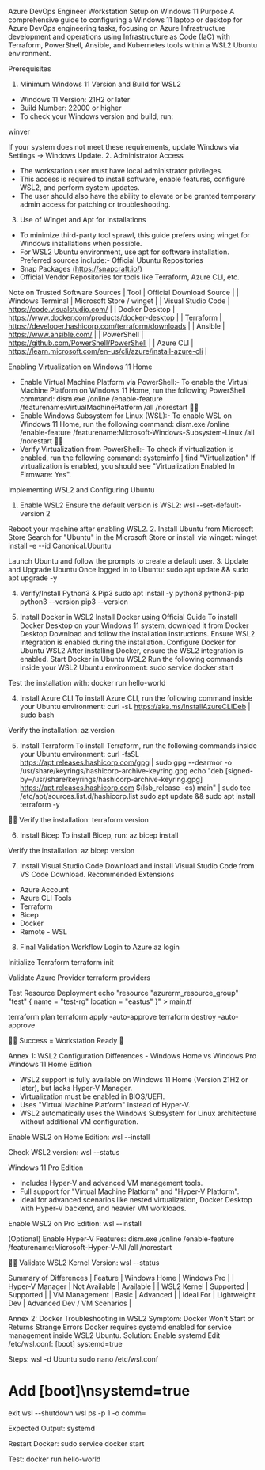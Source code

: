 Azure DevOps Engineer Workstation Setup on Windows 11
Purpose
A comprehensive guide to configuring a Windows 11 laptop or desktop for Azure DevOps engineering tasks, focusing on Azure Infrastructure development and operations using Infrastructure as Code (IaC) with Terraform, PowerShell, Ansible, and Kubernetes tools within a WSL2 Ubuntu environment.

Prerequisites
1. Minimum Windows 11 Version and Build for WSL2
- Windows 11 Version: 21H2 or later
- Build Number: 22000 or higher
- To check your Windows version and build, run:

winver


If your system does not meet these requirements, update Windows via Settings → Windows Update.
2. Administrator Access
- The workstation user must have local administrator privileges.
- This access is required to install software, enable features, configure WSL2, and perform system updates.
- The user should also have the ability to elevate or be granted temporary admin access for patching or troubleshooting.

3. Use of Winget and Apt for Installations
- To minimize third-party tool sprawl, this guide prefers using winget for Windows installations when possible.
- For WSL2 Ubuntu environment, use apt for software installation. Preferred sources include:- Official Ubuntu Repositories
- Snap Packages (https://snapcraft.io/)
- Official Vendor Repositories for tools like Terraform, Azure CLI, etc.


Note on Trusted Software Sources
| Tool | Official Download Source | 
| Windows Terminal | Microsoft Store / winget | 
| Visual Studio Code | https://code.visualstudio.com/ | 
| Docker Desktop | https://www.docker.com/products/docker-desktop | 
| Terraform | https://developer.hashicorp.com/terraform/downloads | 
| Ansible | https://www.ansible.com/ | 
| PowerShell | https://github.com/PowerShell/PowerShell | 
| Azure CLI | https://learn.microsoft.com/en-us/cli/azure/install-azure-cli | 



Enabling Virtualization on Windows 11 Home
- Enable Virtual Machine Platform via PowerShell:- To enable the Virtual Machine Platform on Windows 11 Home, run the following PowerShell command:
dism.exe /online /enable-feature /featurename:VirtualMachinePlatform /all /norestart

- Enable Windows Subsystem for Linux (WSL):- To enable WSL on Windows 11 Home, run the following command:
dism.exe /online /enable-feature /featurename:Microsoft-Windows-Subsystem-Linux /all /norestart

- Verify Virtualization from PowerShell:- To check if virtualization is enabled, run the following command:
systeminfo | find "Virtualization"
If virtualization is enabled, you should see "Virtualization Enabled In Firmware: Yes".


Implementing WSL2 and Configuring Ubuntu
1. Enable WSL2
Ensure the default version is WSL2:
wsl --set-default-version 2


Reboot your machine after enabling WSL2.
2. Install Ubuntu from Microsoft Store
Search for "Ubuntu" in the Microsoft Store or install via winget:
winget install -e --id Canonical.Ubuntu


Launch Ubuntu and follow the prompts to create a default user.
3. Update and Upgrade Ubuntu
Once logged in to Ubuntu:
sudo apt update && sudo apt upgrade -y


4. Verify/Install Python3 & Pip3
sudo apt install -y python3 python3-pip
python3 --version
pip3 --version



3. Install Docker in WSL2
Install Docker using Official Guide
To install Docker Desktop on your Windows 11 system, download it from Docker Desktop Download and follow the installation instructions. Ensure WSL2 Integration is enabled during the installation.
Configure Docker for Ubuntu WSL2
After installing Docker, ensure the WSL2 integration is enabled.
Start Docker in Ubuntu WSL2
Run the following commands inside your WSL2 Ubuntu environment:
sudo service docker start


Test the installation with:
docker run hello-world



4. Install Azure CLI
To install Azure CLI, run the following command inside your Ubuntu environment:
curl -sL https://aka.ms/InstallAzureCLIDeb | sudo bash


Verify the installation:
az version



5. Install Terraform
To install Terraform, run the following commands inside your Ubuntu environment:
curl -fsSL https://apt.releases.hashicorp.com/gpg | sudo gpg --dearmor -o /usr/share/keyrings/hashicorp-archive-keyring.gpg
echo "deb [signed-by=/usr/share/keyrings/hashicorp-archive-keyring.gpg] https://apt.releases.hashicorp.com $(lsb_release -cs) main" | sudo tee /etc/apt/sources.list.d/hashicorp.list
sudo apt update && sudo apt install terraform -y


Verify the installation:
terraform version



6. Install Bicep
To install Bicep, run:
az bicep install


Verify the installation:
az bicep version



7. Install Visual Studio Code
Download and install Visual Studio Code from VS Code Download.
Recommended Extensions
- Azure Account
- Azure CLI Tools
- Terraform
- Bicep
- Docker
- Remote - WSL


8. Final Validation Workflow
Login to Azure
az login


Initialize Terraform
terraform init


Validate Azure Provider
terraform providers


Test Resource Deployment
echo "resource \"azurerm_resource_group\" \"test\" { name = \"test-rg\" location = \"eastus\" }" > main.tf

terraform plan
terraform apply -auto-approve
terraform destroy -auto-approve


Success = Workstation Ready 🚀

Annex 1: WSL2 Configuration Differences - Windows Home vs Windows Pro
Windows 11 Home Edition
- WSL2 support is fully available on Windows 11 Home (Version 21H2 or later), but lacks Hyper-V Manager.
- Virtualization must be enabled in BIOS/UEFI.
- Uses "Virtual Machine Platform" instead of Hyper-V.
- WSL2 automatically uses the Windows Subsystem for Linux architecture without additional VM configuration.

Enable WSL2 on Home Edition:
wsl --install


Check WSL2 version:
wsl --status


Windows 11 Pro Edition
- Includes Hyper-V and advanced VM management tools.
- Full support for "Virtual Machine Platform" and "Hyper-V Platform".
- Ideal for advanced scenarios like nested virtualization, Docker Desktop with Hyper-V backend, and heavier VM workloads.

Enable WSL2 on Pro Edition:
wsl --install


(Optional) Enable Hyper-V Features:
dism.exe /online /enable-feature /featurename:Microsoft-Hyper-V-All /all /norestart


Validate WSL2 Kernel Version:
wsl --status


Summary of Differences
| Feature | Windows Home | Windows Pro | 
| Hyper-V Manager | Not Available | Available | 
| WSL2 Kernel | Supported | Supported | 
| VM Management | Basic | Advanced | 
| Ideal For | Lightweight Dev | Advanced Dev / VM Scenarios | 



Annex 2: Docker Troubleshooting in WSL2
Symptom: Docker Won't Start or Returns Strange Errors
Docker requires systemd enabled for service management inside WSL2 Ubuntu.
Solution: Enable systemd
Edit /etc/wsl.conf:
[boot]
systemd=true


Steps:
wsl -d Ubuntu
sudo nano /etc/wsl.conf
# Add [boot]\nsystemd=true
exit
wsl --shutdown
wsl
ps -p 1 -o comm=


Expected Output:
systemd


Restart Docker:
sudo service docker start


Test:
docker run hello-world




